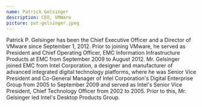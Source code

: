 ```yaml
---
name: Patrick Gelsinger
description: CEO, VMWare
picture: pat-gelsinger.jpeg 
---
```

Patrick P. Gelsinger has been the Chief Executive Officer and a Director of VMware since September 1, 2012. Prior to joining VMware, he served as President and Chief Operating Officer, EMC Information Infrastructure Products at EMC from September 2009 to August 2012. Mr. Gelsinger joined EMC from Intel Corporation, a designer and manufacturer of advanced integrated digital technology platforms, where he was Senior Vice President and Co-General Manager of Intel Corporation's Digital Enterprise Group from 2005 to September 2009 and served as Intel's Senior Vice President, Chief Technology Officer from 2002 to 2005. Prior to this, Mr. Gelsinger led Intel's Desktop Products Group.



